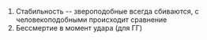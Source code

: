 1. Стабильность -- звероподобные всегда сбиваются, с человекоподобными происходит сравнение
2. Бессмертие в момент удара (для ГГ)